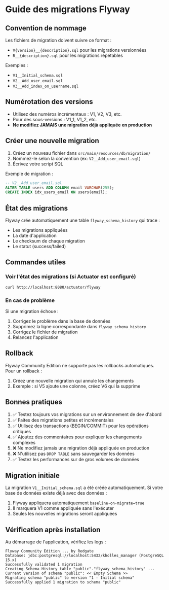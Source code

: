 # Guide des migrations Flyway

## Convention de nommage

Les fichiers de migration doivent suivre ce format :
- `V{version}__{description}.sql` pour les migrations versionnées
- `R__{description}.sql` pour les migrations répétables

Exemples :
- `V1__Initial_schema.sql`
- `V2__Add_user_email.sql`
- `V3__Add_index_on_username.sql`

## Numérotation des versions

- Utilisez des numéros incrémentaux : V1, V2, V3, etc.
- Pour des sous-versions : V1_1, V1_2, etc.
- **Ne modifiez JAMAIS une migration déjà appliquée en production**

## Créer une nouvelle migration

1. Créez un nouveau fichier dans `src/main/resources/db/migration/`
2. Nommez-le selon la convention (ex: `V2__Add_user_email.sql`)
3. Écrivez votre script SQL

Exemple de migration :
```sql
-- V2__Add_user_email.sql
ALTER TABLE users ADD COLUMN email VARCHAR(255);
CREATE INDEX idx_users_email ON users(email);
```

## État des migrations

Flyway crée automatiquement une table `flyway_schema_history` qui trace :
- Les migrations appliquées
- La date d'application
- Le checksum de chaque migration
- Le statut (success/failed)

## Commandes utiles

### Voir l'état des migrations (si Actuator est configuré)
```bash
curl http://localhost:8080/actuator/flyway
```

### En cas de problème

Si une migration échoue :
1. Corrigez le problème dans la base de données
2. Supprimez la ligne correspondante dans `flyway_schema_history`
3. Corrigez le fichier de migration
4. Relancez l'application

## Rollback

Flyway Community Edition ne supporte pas les rollbacks automatiques.
Pour un rollback :
1. Créez une nouvelle migration qui annule les changements
2. Exemple : si V5 ajoute une colonne, créez V6 qui la supprime

## Bonnes pratiques

1. ✅ Testez toujours vos migrations sur un environnement de dev d'abord
2. ✅ Faites des migrations petites et incrémentales
3. ✅ Utilisez des transactions (BEGIN/COMMIT) pour les opérations critiques
4. ✅ Ajoutez des commentaires pour expliquer les changements complexes
5. ❌ Ne modifiez jamais une migration déjà appliquée en production
6. ❌ N'utilisez pas `DROP TABLE` sans sauvegarder les données
7. ✅ Testez les performances sur de gros volumes de données

## Migration initiale

La migration `V1__Initial_schema.sql` a été créée automatiquement.
Si votre base de données existe déjà avec des données :

1. Flyway appliquera automatiquement `baseline-on-migrate=true`
2. Il marquera V1 comme appliquée sans l'exécuter
3. Seules les nouvelles migrations seront appliquées

## Vérification après installation

Au démarrage de l'application, vérifiez les logs :
```
Flyway Community Edition ... by Redgate
Database: jdbc:postgresql://localhost:5432/kholles_manager (PostgreSQL 15.x)
Successfully validated 1 migration
Creating Schema History table "public"."flyway_schema_history" ...
Current version of schema "public": << Empty Schema >>
Migrating schema "public" to version "1 - Initial schema"
Successfully applied 1 migration to schema "public"
```

